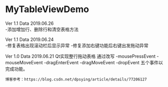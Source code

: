 # MyTableViewDemo

Ver 1.1 Data 2019.06.26  
-添加增加行、删除行和清空表格方法

Ver 1.1 Data 2019.06.24  
-修复表格出现滚动栏后显示异常
-修复添加右键功能后右键出发拖动异常

Ver 1.0 Data 2019.06.21
Qt实现整行拖动表格
    通过改写
        -mousePressEvent
        -mouseMoveEvent
        -dragEnterEvent
        -dragMoveEvent
        -dropEvent
    五个事件以完成功能。
    
    博客参考：https://blog.csdn.net/dpsying/article/details/77206127
